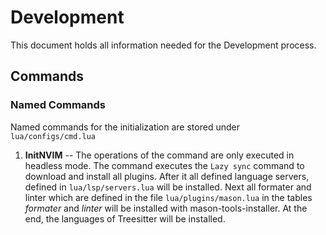 # Development

This document holds all information needed for the Development process.

## Commands

### Named Commands

Named commands for the initialization are stored under `lua/configs/cmd.lua`

1. **InitNVIM** -- The operations of the command are only executed in headless
   mode. The command executes the `Lazy sync` command to download and install
   all plugins. After it all defined language servers, defined in
   `lua/lsp/servers.lua` will be installed. Next all formater and linter which
   are defined in the file `lua/plugins/mason.lua` in the tables *formater*
   and *linter* will be installed with mason-tools-installer. At the end, the
   languages of Treesitter will be installed.
